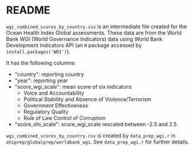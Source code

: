 # README

`wgi_combined_scores_by_country.csv` is an intermediate file created for the Ocean Health Index Global assessments. These data are from the World Bank WGI (World Governance Indicators) data using World Bank Development Indicators API (an `R` package accessed by `install.packages('WDI')`). 

It has the following columns: 

- "country": reporting country
- "year": reporting year
- "score_wgi_scale": mean score of six indicators: 
  - Voice and Accountability
  - Political Stability and Absence of Violence/Terrorism
  - Government Effectiveness
  - Regulatory Quality
  - Rule of Law
  Control of Corruption
- "score_ohi_scale": score_wgi_scale rescaled between -2.5 and 2.5


`wgi_combined_scores_by_country.csv` is created by `data_prep_wgi.r` in `ohiprep/globalprep/worldbank_wgi`. See `data_prep_wgi.r` for further details.